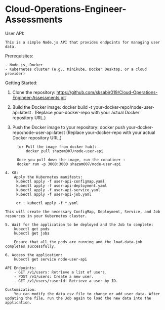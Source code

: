 # Cloud-Operations-Engineer-Assessments

User API:

    This is a simple Node.js API that provides endpoints for managing user data.

Prerequisites:

    - Node js, Docker
    - Kubernetes cluster (e.g., Minikube, Docker Desktop, or a cloud provider)

Getting Started:

   1. Clone the repository: https://github.com/sksabir019/Cloud-Operations-Engineer-Assessments.git

   2. Build the Docker image: 
        docker build -t your-docker-repo/node-user-api:latest . 
   (Replace your-docker-repo with your actual Docker repository URL.)
    
   3. Push the Docker image to your repository:
       docker push your-docker-repo/node-user-api:latest 
    (Replace your-docker-repo with your actual Docker repository URL.)

            [or Pull the image from docker hub]:
                docker pull shazam007/node-user-api

            Once you pull down the image, run the conatiner :
            docker run -p 3000:3000 shazam007/node-user-api

    4. K8:
        Apply the Kubernetes manifests:
         kubectl apply -f user-api-configmap.yaml
         kubectl apply -f user-api-deployment.yaml
         kubectl apply -f user-api-service.yaml
         kubectl apply -f user-api-job.yaml

         or : kubectl apply -f *.yaml

    This will create the necessary ConfigMap, Deployment, Service, and Job resources in your Kubernetes cluster.

    5. Wait for the application to be deployed and the Job to complete:
        kubectl get pods
        kubectl get jobs

        Ensure that all the pods are running and the load-data-job completes successfully.

    6. Access the application: 
        kubectl get service node-user-api

    API Endpoints:
        - GET /v1/users: Retrieve a list of users.
        - POST /v1/users: Create a new user.
        - GET /v1/users/:userId: Retrieve a user by ID.

    Customization:
        You can modify the data.csv file to change or add user data. After updating the file, run the Job again to load the new data into the application.
